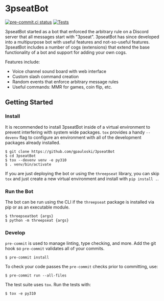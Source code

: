 # 3pseatBot

[![pre-commit.ci status](https://results.pre-commit.ci/badge/github/gpauloski/3pseatBot/main.svg)](https://results.pre-commit.ci/latest/github/gpauloski/3pseatBot/main)
[![Tests](https://github.com/gpauloski/3pseatBot/actions/workflows/tests.yml/badge.svg)](https://github.com/gpauloski/3pseatBot/actions)

3pseatBot started as a bot that enforced the arbitrary rule on a Discord
server that all messages start with "3pseat". 3pseatBot has since developed
into a multipurpose bot with useful features and not-so-useful features.
3pseatBot includes a number of cogs (extensions) that extend the base
functionality of a bot and support for adding your own cogs.

Features include:

- Voice channel sound board with web interface
- Custom slash command creation
- Random events that enforce arbitrary message rules
- Useful commands: MMR for games, coin flip, etc.

## Getting Started

### Install

It is recommended to install 3pseatBot inside of a virtual environment
to prevent interfering with system wide packages. `tox` provides a
handy `--devenv` flag to configure an environment with all of the development
packages already installed.

```
$ git clone https://github.com/gpauloski/3pseatBot
$ cd 3pseatBot
$ tox --devenv venv -e py310
$ . venv/bin/activate
```

If you are just deploying the bot or using the `threepseat` library, you can
skip `tox` and just create a new virtual environment and install with
`pip install .`.

### Run the Bot

The bot can be run using the CLI if the `threepseat` package is installed
via pip or as an executable module.
```
$ threepseatbot {args}
$ python -m threepseat {args}
```

### Develop

`pre-commit` is used to manage linting, type checking, and more.
Add the git hook so `pre-commit` validates all of your commits.
```
$ pre-commit install
```
To check your code passes the `pre-commit` checks prior to committing, use:
```
$ pre-commit run --all-files
```

The test suite uses `tox`. Run the tests with:
```
$ tox -e py310
```
